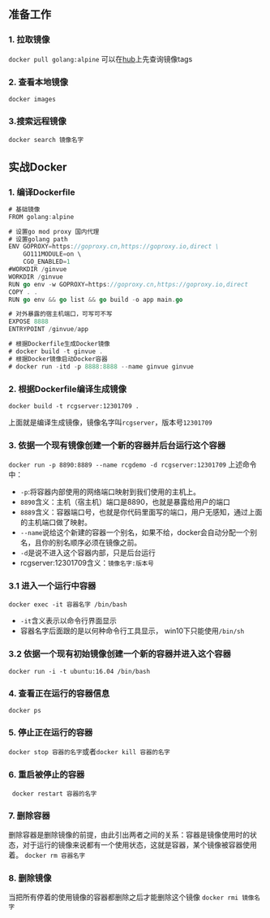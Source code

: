 ## 准备工作
### 1. 拉取镜像
`docker pull golang:alpine` 
可以在[hub](https://hub.docker.com/_/golang?tab=tags&page=1&ordering=last_updated)上先查询镜像tags
### 2. 查看本地镜像
`docker images`

### 3.搜索远程镜像 
`docker search 镜像名字`
## 实战Docker
### 1. 编译Dockerfile
```go
# 基础镜像
FROM golang:alpine

# 设置go mod proxy 国内代理
# 设置golang path
ENV GOPROXY=https://goproxy.cn,https://goproxy.io,direct \
    GO111MODULE=on \
    CGO_ENABLED=1
#WORKDIR /ginvue
WORKDIR /ginvue
RUN go env -w GOPROXY=https://goproxy.cn,https://goproxy.io,direct
COPY . .
RUN go env && go list && go build -o app main.go

# 对外暴露的宿主机端口，可写可不写
EXPOSE 8888
ENTRYPOINT /ginvue/app

# 根据Dockerfile生成Docker镜像
# docker build -t ginvue .
# 根据Docker镜像启动Docker容器
# docker run -itd -p 8888:8888 --name ginvue ginvue

```

### 2. 根据Dockerfile编译生成镜像
`docker build -t rcgserver:12301709 .`

上面就是编译生成镜像，镜像名字叫`rcgserver`，版本号`12301709`

### 3. 依据一个现有镜像创建一个新的容器并后台运行这个容器
`docker run -p 8890:8889 --name rcgdemo -d rcgserver:12301709`
上述命令中：
- `-p`:将容器内部使用的网络端口映射到我们使用的主机上。
- `8890`含义：主机（宿主机）端口是8890，也就是暴露给用户的端口
- `8889`含义：容器端口号，也就是你代码里面写的端口，用户无感知，通过上面的主机端口做了映射。
- `--name`说给这个新建的容器一个别名，如果不给，docker会自动分配一个别名，且你的别名顺序必须在镜像之前。
- `-d`是说不进入这个容器内部，只是后台运行
- rcgserver:12301709含义：`镜像名字:版本号`
### 3.1 进入一个运行中容器

`docker exec -it 容器名字 /bin/bash`
- `-it`含义表示以命令行界面显示
- 容器名字后面跟的是以何种命令行工具显示， win10下只能使用`/bin/sh`

### 3.2 依据一个现有初始镜像创建一个新的容器并进入这个容器
`docker run -i -t ubuntu:16.04 /bin/bash`
### 4. 查看正在运行的容器信息
`docker ps`
### 5. 停止正在运行的容器
`docker stop 容器的名字`或者`docker kill 容器的名字`
### 6. 重启被停止的容器
` docker restart 容器的名字`


### 7. 删除容器
删除容器是删除镜像的前提，由此引出两者之间的关系：容器是镜像使用时的状态，对于运行的镜像来说都有一个使用状态，这就是容器，某个镜像被容器使用着。
`docker rm 容器名字`
### 8. 删除镜像
当把所有停着的使用镜像的容器都删除之后才能删除这个镜像
`docker rmi 镜像名字`

